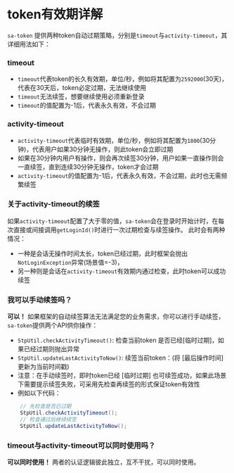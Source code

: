 # token有效期详解

<!-- 本篇介绍token有效期的详细用法 -->

`sa-token` 提供两种token自动过期策略，分别是`timeout`与`activity-timeout`，其详细用法如下：


### timeout
- `timeout`代表token的长久有效期，单位/秒，例如将其配置为`2592000`(30天)，代表在30天后，token必定过期，无法继续使用
- `timeout`无法续签，想要继续使用必须重新登录
- `timeout`的值配置为-1后，代表永久有效，不会过期


### activity-timeout
- `activity-timeout`代表临时有效期，单位/秒，例如将其配置为`1800`(30分钟)，代表用户如果30分钟无操作，则此token会立即过期
- 如果在30分钟内用户有操作，则会再次续签30分钟，用户如果一直操作则会一直续签，直到连续30分钟无操作，token才会过期
- `activity-timeout`的值配置为-1后，代表永久有效，不会过期，此时也无需频繁续签


### 关于activity-timeout的续签
如果`activity-timeout`配置了大于零的值，`sa-token`会在登录时开始计时，在每次直接或间接调用`getLoginId()`时进行一次过期检查与续签操作。
此时会有两种情况：
- 一种是会话无操作时间太长，token已经过期，此时框架会抛出`NotLoginException`异常(场景值=-3)，
- 另一种则是会话在`activity-timeout`有效期内通过检查，此时token可以成功续签 


### 我可以手动续签吗？
**可以！**
如果框架的自动续签算法无法满足您的业务需求，你可以进行手动续签，`sa-token`提供两个API供你操作：
- `StpUtil.checkActivityTimeout()`: 检查当前token 是否已经[临时过期]，如果已经过期则抛出异常
- `StpUtil.updateLastActivityToNow()`: 续签当前token：(将 [最后操作时间] 更新为当前时间戳) 
- 注意：在手动续签时，即时token已经 [临时过期] 也可续签成功，如果此场景下需要提示续签失败，可采用先检查再续签的形式保证token有效性 
- 例如以下代码：
``` java
	// 先检查是否已过期
	StpUtil.checkActivityTimeout();
	// 检查通过后继续续签
	StpUtil.updateLastActivityToNow();
```


### timeout与activity-timeout可以同时使用吗？
**可以同时使用！**
两者的认证逻辑彼此独立，互不干扰，可以同时使用。

